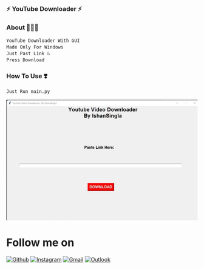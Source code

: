 ### ⚡ YouTube Downloader ⚡
### About 🙋🏻‍♂️
```python
YouTube Downloader With GUI
Made Only For Windows
Just Past Link &
Press Download
```

### How To Use ❣️
```python
Just Run main.py 
```
<a href="#"><img width="100%" height="60%" src="photo.jpg" height="175px"/></a>

# Follow me on
<p align="left">
  
[![Github](https://img.shields.io/badge/-Github-000?style=flat&logo=Github&logoColor=white)](https://github.com/IshanSingla)
[![Instagram](https://img.shields.io/badge/-Instagram-c13584?style=flat&labelColor=c13584&logo=instagram&logoColor=white)](https://www.instagram.com/Is_Ishan_Singla/)
[![Gmail](https://img.shields.io/badge/-Gmail-c14438?style=flat&logo=Gmail&logoColor=white)](mailto:is.ishan.singla@gmail.com)
[![Outlook](https://img.shields.io/badge/-Outlook-0078D4?style=flat&logo=Microsoft-Outlook&logoColor=white)](mailto:ishan.singla@hotmail.com)
</p>

